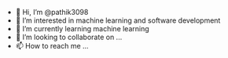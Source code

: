 - 👋 Hi, I’m @pathik3098
- 👀 I’m interested in machine learning and software development
- 🌱 I’m currently learning machine learning
- 💞️ I’m looking to collaborate on ...
- 📫 How to reach me ...

<!---
pathik3098/pathik3098 is a ✨ special ✨ repository because its `README.md` (this file) appears on your GitHub profile.
You can click the Preview link to take a look at your changes.
--->

